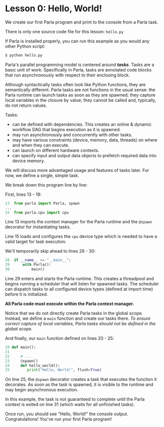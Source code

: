 # Lesson 0: Hello, World!

We create our first Parla program and print to the console from a Parla task.

There is only one source code file for this lesson: `hello.py`

If Parla is installed properly, you can run this example as you would any other Python script:

```bash
$ python hello.py
```

Parla's parallel programming model is centered around ***tasks***.
Tasks are a basic unit of work. Specifically in Parla, tasks are annotated code blocks that run asynchronously with respect to their enclosing block.


Although syntactically tasks often look like Python functions, they are semantically different.
Parla tasks are not functions in the usual sense: the Parla runtime can launch tasks as soon as they are spawned; they capture local variables in the closure by value; they cannot be called and, typically, do not return values.


Tasks:
- can be defined with dependencies. This creates an online & dynamic workflow DAG that begins execution as it is spawned.
- may run asynchronously and concurrently with other tasks.
- may have various constraints (device, memory, data, threads) on where and when they can execute.
- can launch on different hardware contexts.
- can specify input and output data objects to prefetch required data into device memory.


 We will discuss more advantaged usage and features of tasks later. For now, we define a single, simple task.

We break down this program line by line:

First, lines 13 - 19:

```python
13  from parla import Parla, spawn
...
15  from parla.cpu import cpu
```

Line 13 imports the context manager for the Parla runtime and the `@spawn` decorator for instantiating tasks.

Line 15 loads and configures the `cpu` device type which is needed to have a valid target for task execution.

We'll temporarily skip ahead to lines 28 - 30:

```python
28  if __name__ == "__main__":
29      with Parla():
30          main()
```

Line 29 enters and starts the Parla runtime.
This creates a threadpool and begins running a scheduler that will listen for spawned tasks.
The scheduler can dispatch tasks to all configured device types (defined at import time) before it is initialized.

**All Parla code must execute within the Parla context manager.**

Notice that we do not directly create Parla tasks in the global scope. Instead, we define a `main` function and create our tasks there. *To ensure correct capture of local variables, Parla tasks should not be defined in the global scope.*

And finally, our `main` function defined on lines 20 - 25:

```python
20 def main():
21
22     # ...
23     @spawn()
24     def hello_world():
25        print("Hello, World!", flush=True)
```

On line 25, the `@spawn` decorator creates a task that executes the function it decorates.
As soon as the task is spawned, it is visible to the runtime and may begin asynchronous execution.

In this example, the task is not guaranteed to complete until the Parla context is exited on line 31 (which waits for all unfinished tasks).

Once run, you should see "Hello, World!" the console output.
Congratulations! You've run your first Parla program!
